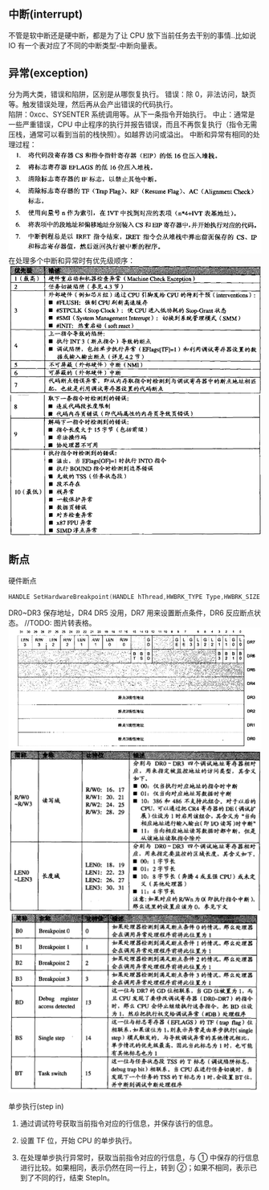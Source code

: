 ## 中断(interrupt)

不管是软中断还是硬中断，都是为了让 CPU 放下当前任务去干别的事情..比如说 IO
有一个表对应了不同的中断类型-中断向量表。

## 异常(exception)

分为两大类，错误和陷阱，区别是从哪恢复执行。
错误：除 0，非法访问，缺页等。触发错误处理，然后再从会产出错误的代码执行。  
陷阱：0xcc、SYSENTER 系统调用等。从下一条指令开始执行。
中止：通常是一些严重错误，CPU 中止程序的执行并报告错误，而且不再恢复执行（指令无需压栈，通常可以看到当前的栈快照）。如越界访问或溢出。
中断和异常有相同的处理过程：
![](2019-10-15-10-01-28.png)
在处理多个中断和异常时有优先级顺序：
![](2019-10-15-10-02-06.png)
![](2019-10-15-10-02-14.png)

## 断点

硬件断点

```c
HANDLE SetHardwareBreakpoint(HANDLE hThread,HWBRK_TYPE Type,HWBRK_SIZE Size,void* s);
```

DR0~DR3 保存地址，DR4 DR5 没用，DR7 用来设置断点条件，DR6 反应断点状态。
//TODO: 图片转表格。
![](2019-10-15-09-56-33.png)
![](2019-10-15-09-57-07.png)
![](2019-10-15-09-57-15.png)

单步执行(step in)

1. 通过调试符号获取当前指令对应的行信息，并保存该行的信息。

2. 设置 TF 位，开始 CPU 的单步执行。

3. 在处理单步执行异常时，获取当前指令对应的行信息，与 ① 中保存的行信息进行比较。如果相同，表示仍然在同一行上，转到 ②；如果不相同，表示已到了不同的行，结束 StepIn。
